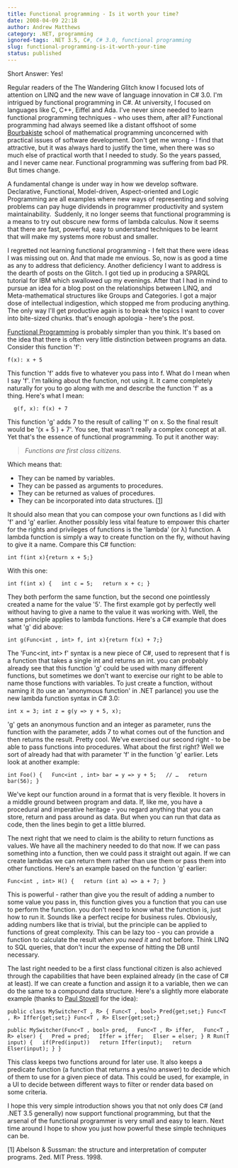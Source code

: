 ```yaml
---
title: Functional programming - Is it worth your time?
date: 2008-04-09 22:18
author: Andrew Matthews
category: .NET, programming
ignored-tags: .NET 3.5, C#, C# 3.0, functional programming
slug: functional-programming-is-it-worth-your-time
status: published
---
```


Short Answer: Yes!

Regular readers of the The Wandering Glitch know I focused lots of attention on LINQ and the new wave of language innovation in C\# 3.0. I'm intrigued by functional programming in C\#. At university, I focused on languages like C, C++, Eiffel and Ada. I've never since needed to learn functional programming techniques - who uses them, after all? Functional programming had always seemed like a distant offshoot of some  [Bourbakiste](http://en.wikipedia.org/wiki/Nicolas_Bourbaki#cite_note-0) school of mathematical programming unconcerned with practical issues of software development. Don't get me wrong - I find that attractive, but it was always hard to justify the time, when there was so much else of practical worth that I needed to study. So the years passed, and I never came near. Functional programming was suffering from bad PR. But times change.

A fundamental change is under way in how we develop software. Declarative, Functional, Model-driven, Aspect-oriented and Logic Programming are all examples where new ways of representing and solving problems can pay huge dividends in programmer productivity and system maintainability.  Suddenly, it no longer seems that functional programming is a means to try out obscure new forms of lambda calculus. Now it seems that there are fast, powerful, easy to understand techniques to be learnt that will make my systems more robust and smaller.

I regretted not learning functional programming - I felt that there were ideas I was missing out on. And that made me envious. So, now is as good a time as any to address that deficiency. Another deficiency I want to address is the dearth of posts on the Glitch. I got tied up in producing a SPARQL tutorial for IBM which swallowed up my evenings. After that I had in mind to pursue an idea for a blog post on the relationships between LINQ, and Meta-mathematical structures like Groups and Categories. I got a major dose of intellectual indigestion, which stopped me from producing anything. The only way I'll get productive again is to break the topics I want to cover into bite-sized chunks. that's enough apologia - here's the post.

[Functional Programming](http://en.wikipedia.org/wiki/Functional_programming) is probably simpler than you think. It's based on the idea that there is often very little distinction between programs an data. Consider this function 'f':

    f(x): x + 5

This function 'f' adds five to whatever you pass into f. What do I mean when I say 'f'. I'm talking about the function, not using it. It came completely naturally for you to go along with me and describe the function 'f' as a thing. Here's what I mean:

      g(f, x): f(x) + 7

This function 'g' adds 7 to the result of calling 'f' on x. So the final result would be '(x + 5 ) + 7'. You see, that wasn't really a complex concept at all. Yet that's the essence of functional programming. To put it another way:

> *Functions are first class citizens.*

Which means that:

-   They can be named by variables.
-   They can be passed as arguments to procedures.
-   They can be returned as values of procedures.
-   They can be incorporated into data structures. \[[1](http://mitpress.mit.edu/catalog/item/default.asp?ttype=2&tid=3305)\]

It should also mean that you can compose your own functions as I did with 'f' and 'g' earlier. Another possibly less vital feature to empower this charter for the rights and privileges of functions is the 'lambda' (or λ) function. A lambda function is simply a way to create function on the fly, without having to give it a name. Compare this C\# function:

    int f(int x){return x + 5;}

With this one:

    int f(int x) {   int c = 5;   return x + c; }

They both perform the same function, but the second one pointlessly created a name for the value '5'. The first example got by perfectly well without having to give a name to the value it was working with. Well, the same principle applies to lambda functions. Here's a C\# example that does what 'g' did above:

    int g(Func<int , int> f, int x){return f(x) + 7;}

The 'Func\<int, int\> f' syntax is a new piece of C\#, used to represent that f is a function that takes a single int and returns an int. you can probably already see that this function 'g' could be used with many different functions, but sometimes we don't want to exercise our right to be able to name those functions with variables. To just create a function, without naming it (to use an 'anonymous function' in .NET parlance) you use the new lambda function syntax in C\# 3.0:

    int x = 3; int z = g(y => y + 5, x);

'g' gets an anonymous function and an integer as parameter, runs the function with the parameter, adds 7 to what comes out of the function and then returns the result. Pretty cool. We've exercised our second right - to be able to pass functions into procedures. What about the first right? Well we sort of already had that with parameter 'f' in the function 'g' earlier. Lets look at another example:

    int Foo() {   Func<int , int> bar = y => y + 5;   // …   return bar(56); }

We've kept our function around in a format that is very flexible. It hovers in a middle ground between program and data. If, like me, you have a procedural and imperative heritage - you regard anything that you can store, return and pass around as data. But when you can run that data as code, then the lines begin to get a little blurred.

The next right that we need to claim is the ability to return functions as values. We have all the machinery needed to do that now. If we can pass something into a function, then we could pass it straight out again. If we can create lambdas we can return them rather than use them or pass them into other functions. Here's an example based on the function 'g' earlier:

    Func<int , int> H() {   return (int a) => a + 7; }

This is powerful - rather than give you the result of adding a number to some value you pass in, this function gives you a function that you can use to perform the function. you don't need to know what the function is, just how to run it. Sounds like a perfect recipe for business rules. Obviously, adding numbers like that is trivial, but the principle can be applied to functions of great complexity. This can be lazy too - you can provide a function to calculate the result *when you need it* and not before. Think LINQ to SQL queries, that don't incur the expense of hitting the DB until necessary.

The last right needed to be a first class functional citizen is also achieved through the capabilities that have been explained already (in the case of C\# at least). If we can create a function and assign it to a variable, then we can do the same to a compound data structure. Here's a slightly more elaborate example (thanks to [Paul Stovell](http://www.paulstovell.com/blog/) for the idea):

    public class MySwitcher<T , R> { Func<T , bool> Pred{get;set;} Func<T , R> Iffer{get;set;} Func<T , R> Elser{get;set;}

    public MySwitcher(Func<T , bool> pred,   Func<T , R> iffer,   Func<T , R> elser) {   Pred = pred;   Iffer = iffer;   Elser = elser; } R Run(T input) {   if(Pred(input))   return Iffer(input);   return Elser(input); } }

This class keeps two functions around for later use. It also keeps a predicate function (a function that returns a yes/no answer) to decide which of them to use for a given piece of data. This could be used, for example, in a UI to decide between different ways to filter or render data based on some criteria.

I hope this very simple introduction shows you that not only does C\# (and .NET 3.5 generally) now support functional programming, but that the arsenal of the functional programmer is very small and easy to learn. Next time around I hope to show you just how powerful these simple techniques can be.

\[1\] Abelson & Sussman: the structure and interpretation of computer programs. 2ed. MIT Press. 1998.
